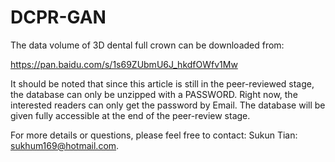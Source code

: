 # DCPR-GAN

The data volume of 3D dental full crown can be downloaded from:

https://pan.baidu.com/s/1s69ZUbmU6J_hkdfOWfv1Mw



It should be noted that since this article is still in the peer-reviewed stage, the database can only be unzipped with a PASSWORD. 
Right now, the interested readers can only get the password by Email. The database will be given fully accessible at the end of the peer-review stage.


For more details or questions, please feel free to contact: Sukun Tian: sukhum169@hotmail.com.

